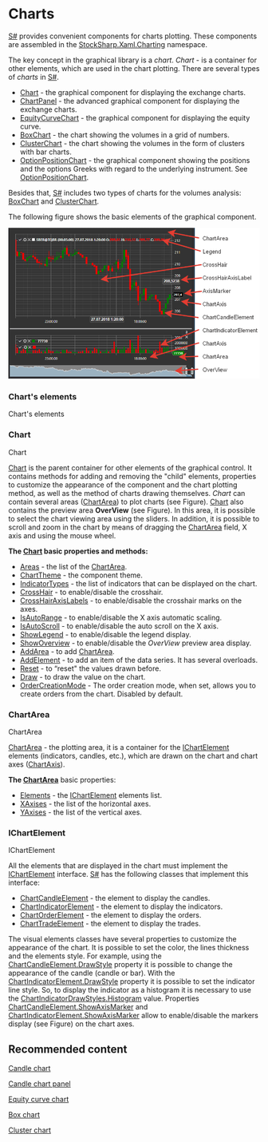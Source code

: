 # Charts

[S\#](StockSharpAbout.md) provides convenient components for charts plotting. These components are assembled in the [StockSharp.Xaml.Charting](xref:StockSharp.Xaml.Charting) namespace. 

The key concept in the graphical library is a *chart*. *Chart* \- is a container for other elements, which are used in the chart plotting. There are several types of *charts* in [S\#](StockSharpAbout.md). 

- [Chart](xref:StockSharp.Xaml.Charting.Chart) \- the graphical component for displaying the exchange charts.
- [ChartPanel](xref:StockSharp.Xaml.Charting.ChartPanel) \- the advanced graphical component for displaying the exchange charts.
- [EquityCurveChart](xref:StockSharp.Xaml.Charting.EquityCurveChart) \- the graphical component for displaying the equity curve.
- [BoxChart](Gui_BoxChart.md) \- the chart showing the volumes in a grid of numbers.
- [ClusterChart](Gui_ClasterChart.md) \- the chart showing the volumes in the form of clusters with bar charts.
- [OptionPositionChart](xref:StockSharp.Xaml.Charting.OptionPositionChart) \- the graphical component showing the positions and the options Greeks with regard to the underlying instrument. See [OptionPositionChart](OptionPositionChart.md).

Besides that, [S\#](StockSharpAbout.md) includes two types of charts for the volumes analysis: [BoxChart](Gui_BoxChart.md) and [ClusterChart](Gui_ClasterChart.md). 

The following figure shows the basic elements of the graphical component. 

![Gui ChartElements](../images/Gui_ChartElements.png)

### Chart's elements

Chart's elements

### Chart

Chart

[Chart](xref:StockSharp.Xaml.Charting.Chart) is the parent container for other elements of the graphical control. It contains methods for adding and removing the "child" elements, properties to customize the appearance of the component and the chart plotting method, as well as the method of charts drawing themselves. *Chart* can contain several areas ([ChartArea](xref:StockSharp.Xaml.Charting.ChartArea)) to plot charts (see Figure). [Chart](xref:StockSharp.Xaml.Charting.Chart) also contains the preview area **OverView** (see Figure). In this area, it is possible to select the chart viewing area using the sliders. In addition, it is possible to scroll and zoom in the chart by means of dragging the [ChartArea](xref:StockSharp.Xaml.Charting.ChartArea) field, X axis and using the mouse wheel. 

**The [Chart](xref:StockSharp.Xaml.Charting.Chart) basic properties and methods:**

- [Areas](xref:StockSharp.Xaml.Charting.Chart.Areas) \- the list of the [ChartArea](xref:StockSharp.Xaml.Charting.ChartArea).
- [ChartTheme](xref:StockSharp.Xaml.Charting.Chart.ChartTheme) \- the component theme.
- [IndicatorTypes](xref:StockSharp.Xaml.Charting.Chart.IndicatorTypes) \- the list of indicators that can be displayed on the chart.
- [CrossHair](xref:StockSharp.Xaml.Charting.Chart.CrossHair) \- to enable\/disable the crosshair.
- [CrossHairAxisLabels](xref:StockSharp.Xaml.Charting.Chart.CrossHairAxisLabels) \- to enable\/disable the crosshair marks on the axes.
- [IsAutoRange](xref:StockSharp.Xaml.Charting.Chart.IsAutoRange) \- to enable\/disable the X axis automatic scaling.
- [IsAutoScroll](xref:StockSharp.Xaml.Charting.Chart.IsAutoScroll) \- to enable\/disable the auto scroll on the X axis.
- [ShowLegend](xref:StockSharp.Xaml.Charting.Chart.ShowLegend) \- to enable\/disable the legend display.
- [ShowOverview](xref:StockSharp.Xaml.Charting.Chart.ShowOverview) \- to enable\/disable the *OverView* preview area display.
- [AddArea](xref:StockSharp.Xaml.Charting.IChart.AddArea) \- to add [ChartArea](xref:StockSharp.Xaml.Charting.ChartArea).
- [AddElement](xref:Overload:StockSharp.Xaml.Charting.IChart.AddElement) \- to add an item of the data series. It has several overloads.
- [Reset](xref:StockSharp.Xaml.Charting.Chart.Reset) \- to “reset" the values drawn before.
- [Draw](xref:StockSharp.Xaml.Charting.IChart.Draw) \- to draw the value on the chart.
- [OrderCreationMode](xref:StockSharp.Xaml.Charting.Chart.OrderCreationMode) \- The order creation mode, when set, allows you to create orders from the chart. Disabled by default.

### ChartArea

ChartArea

[ChartArea](xref:StockSharp.Xaml.Charting.ChartArea) \- the plotting area, it is a container for the [IChartElement](xref:StockSharp.Xaml.Charting.IChartElement) elements (indicators, candles, etc.), which are drawn on the chart and chart axes ([ChartAxis](xref:StockSharp.Xaml.Charting.ChartAxis)). 

**The [ChartArea](xref:StockSharp.Xaml.Charting.ChartArea)** basic properties: 

- [Elements](xref:StockSharp.Xaml.Charting.ChartArea.Elements) \- the [IChartElement](xref:StockSharp.Xaml.Charting.IChartElement) elements list.
- [XAxises](xref:StockSharp.Xaml.Charting.ChartArea.XAxises) \- the list of the horizontal axes.
- [YAxises](xref:StockSharp.Xaml.Charting.ChartArea.YAxises) \- the list of the vertical axes.

### IChartElement

IChartElement

All the elements that are displayed in the chart must implement the [IChartElement](xref:StockSharp.Xaml.Charting.IChartElement) interface. [S\#](StockSharpAbout.md) has the following classes that implement this interface: 

- [ChartCandleElement](xref:StockSharp.Xaml.Charting.ChartCandleElement) \- the element to display the candles.
- [ChartIndicatorElement](xref:StockSharp.Xaml.Charting.ChartIndicatorElement) \- the element to display the indicators.
- [ChartOrderElement](xref:StockSharp.Xaml.Charting.ChartOrderElement) \- the element to display the orders.
- [ChartTradeElement](xref:StockSharp.Xaml.Charting.ChartTradeElement) \- the element to display the trades.

The visual elements classes have several properties to customize the appearance of the chart. It is possible to set the color, the lines thickness and the elements style. For example, using the [ChartCandleElement.DrawStyle](xref:StockSharp.Xaml.Charting.ChartCandleElement.DrawStyle) property it is possible to change the appearance of the candle (candle or bar). With the [ChartIndicatorElement.DrawStyle](xref:StockSharp.Xaml.Charting.ChartIndicatorElement.DrawStyle) property it is possible to set the indicator line style. So, to display the indicator as a histogram it is necessary to use the [ChartIndicatorDrawStyles.Histogram](xref:StockSharp.Xaml.Charting.ChartIndicatorDrawStyles.Histogram) value. Properties [ChartCandleElement.ShowAxisMarker](xref:StockSharp.Xaml.Charting.ChartCandleElement.ShowAxisMarker) and [ChartIndicatorElement.ShowAxisMarker](xref:StockSharp.Xaml.Charting.ChartIndicatorElement.ShowAxisMarker) allow to enable\/disable the markers display (see Figure) on the chart axes. 

## Recommended content

[Candle chart](Gui_Chart.md)

[Candle chart panel](Gui_ChartPanel.md)

[Equity curve chart](Gui_EquityCurveChart.md)

[Box chart](Gui_BoxChart.md)

[Cluster chart](Gui_ClasterChart.md)
